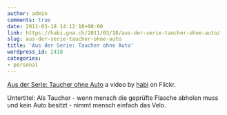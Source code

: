 ```yaml
---
author: admin
comments: true
date: 2011-03-18 14:12:18+00:00
link: https://habi.gna.ch/2011/03/18/aus-der-serie-taucher-ohne-auto/
slug: aus-der-serie-taucher-ohne-auto
title: 'Aus der Serie: Taucher ohne Auto'
wordpress_id: 2418
categories:
- personal
---
```


  
[Aus der Serie: Taucher ohne Auto](http://www.flickr.com/photos/habi/5536877199/) a video by [habi](http://www.flickr.com/people/habi/) on Flickr.

Untertitel: Als Taucher - wenn mensch die geprüfte Flasche abholen muss und kein Auto besitzt - nimmt mensch einfach das Velo.
